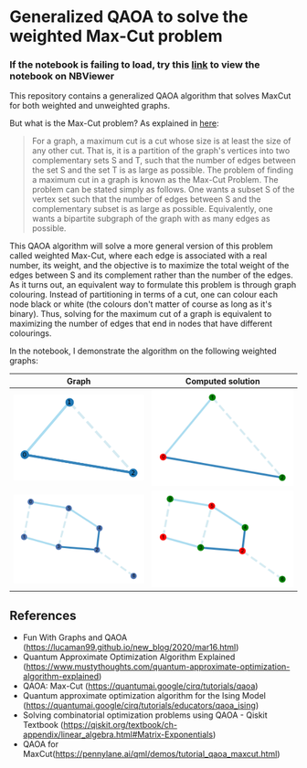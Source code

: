 # Generalized QAOA to solve the weighted Max-Cut problem
### If the notebook is failing to load, try this [link](https://nbviewer.jupyter.org/github/Sinestro38/Using-QAOA-to-make-a-generalized-weighted-MaxCut-solver/blob/main/Weighted%20max-cut%20graph.ipynb) to view the notebook on NBViewer

This repository contains a generalized QAOA algorithm that solves MaxCut for both weighted and unweighted graphs. 

But what is the Max-Cut problem? As explained in [here](https://en.wikipedia.org/wiki/Maximum_cut):
> For a graph, a maximum cut is a cut whose size is at least the size of any other cut. That is, it is a partition of the graph's vertices into two complementary sets S and T, such that the number of edges between the set S and the set T is as large as possible. The problem of finding a maximum cut in a graph is known as the Max-Cut Problem. 
The problem can be stated simply as follows. One wants a subset S of the vertex set such that the number of edges between S and the complementary subset is as large as possible. Equivalently, one wants a bipartite subgraph of the graph with as many edges as possible.

This QAOA algorithm will solve a more general version of this problem called weighted Max-Cut, where each edge is associated with a real number, its weight, and the objective is to maximize the total weight of the edges between S and its complement rather than the number of the edges. As it turns out, an equivalent way to formulate this problem is through graph colouring. Instead of partitioning in terms of a cut, one can colour each node black or white (the colours don't matter of course as long as it's binary). Thus, solving for the maximum cut of a graph is equivalent to maximizing the number of edges that end in nodes that have different colourings.

In the notebook, I demonstrate the algorithm on the following weighted graphs:

**Graph**                                     |  **Computed solution**
:-------------------------:|:-------------------------:
| ![](images/weighted_unsolved_simple.png)  |  ![](images/weighted_solved_simple.png) |
| ![](images/weighted_unsolved_complex.png)  |  ![](images/weighted_solved_complex.png) |

## References
* Fun With Graphs and QAOA (https://lucaman99.github.io/new_blog/2020/mar16.html)
* Quantum Approximate Optimization Algorithm Explained (https://www.mustythoughts.com/quantum-approximate-optimization-algorithm-explained)
* QAOA: Max-Cut (https://quantumai.google/cirq/tutorials/qaoa)
* Quantum approximate optimization algorithm for the Ising Model (https://quantumai.google/cirq/tutorials/educators/qaoa_ising)
* Solving combinatorial optimization problems using QAOA - Qiskit Textbook (https://qiskit.org/textbook/ch-appendix/linear_algebra.html#Matrix-Exponentials)
* QAOA for MaxCut(https://pennylane.ai/qml/demos/tutorial_qaoa_maxcut.html)
